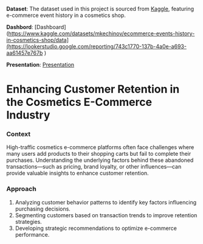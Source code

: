 **Dataset**: The dataset used in this project is sourced from [Kaggle](https://www.kaggle.com/datasets/mkechinov/ecommerce-events-history-in-cosmetics-shop/data), featuring e-commerce event history in a cosmetics shop.

**Dashbord**: [Dashboard](https://www.kaggle.com/datasets/mkechinov/ecommerce-events-history-in-cosmetics-shop/data](https://lookerstudio.google.com/reporting/743c1770-137b-4a0e-a693-aa61457e767b )

**Presentation**: [Presentation](https://www.canva.com/design/DAGfrU-2zZg/W62PP9BahbbsQKKTcFxmNw/edit?utm_content=DAGfrU-2zZg&utm_campaign=designshare&utm_medium=link2&utm_source=sharebutton )

# **Enhancing Customer Retention in the Cosmetics E-Commerce Industry**
### **Context** 

High-traffic cosmetics e-commerce platforms often face challenges where many users add products to their shopping carts but fail to complete their purchases. Understanding the underlying factors behind these abandoned transactions—such as pricing, brand loyalty, or other influences—can provide valuable insights to enhance customer retention.

### **Approach**
1. Analyzing customer behavior patterns to identify key factors influencing purchasing decisions.
1. Segmenting customers based on transaction trends to improve retention strategies.
1. Developing strategic recommendations to optimize e-commerce performance.

